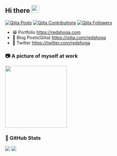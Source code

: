 ## Hi there <img src="https://media.giphy.com/media/hvRJCLFzcasrR4ia7z/giphy.gif" width="25px">

[![Qiita Posts](https://qiita-badge.apiapi.app/s/redshoga/posts.svg)](http://qiita.com/redshoga)
[![Qiita Contributions](https://qiita-badge.apiapi.app/s/redshoga/contributions.svg)](http://qiita.com/redshoga)
[![Qiita Followers](https://qiita-badge.apiapi.app/s/redshoga/followers.svg)](http://qiita.com/redshoga)

- 😁 Portfolio https://redshoga.com
- 📖 Blog Posts(Qiita) https://qiita.com/redshoga
- 🐣 Twitter https://twitter.com/redshoga

### 📷 A picture of myself at work

<img src="https://media.giphy.com/media/3oKIPnAiaMCws8nOsE/giphy.gif" width="200px">

### 🍕 GitHub Stats

<img src="https://github-readme-stats.vercel.app/api?username=redshoga&theme=vue" />

<img src="https://github-readme-stats.vercel.app/api/top-langs/?username=redshoga&theme=vue&layout=compact" />
